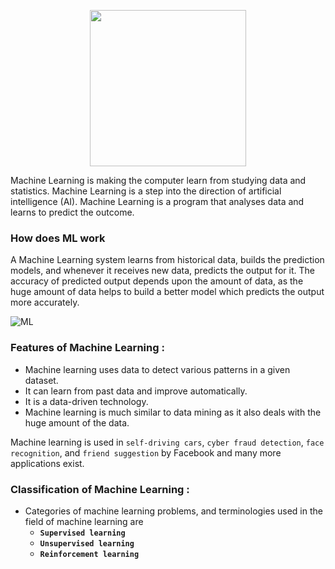 <p align = "center"> 
<img src = "https://www.eurixgroup.com/wp-content/uploads/2021/01/ml-e1610553826718.jpg", width="250"/>
</p> 



Machine Learning is making the computer learn from studying data and statistics.
Machine Learning is a step into the direction of artificial intelligence (AI).
Machine Learning is a program that analyses data and learns to predict the outcome.

### **How does ML work** 
A Machine Learning system learns from historical data, builds the prediction models, and whenever it receives new data, predicts the output for it. The accuracy of predicted output depends upon the amount of data, as the huge amount of data helps to build a better model which predicts the output more accurately.

![ML](https://static.javatpoint.com/tutorial/machine-learning/images/introduction-to-machine-learning2.png) 

### **Features of Machine Learning** :

- Machine learning uses data to detect various patterns in a given dataset.
- It can learn from past data and improve automatically.
- It is a data-driven technology.
- Machine learning is much similar to data mining as it also deals with the huge amount of the data.

 Machine learning is used in `self-driving cars`, `cyber fraud detection`, `face recognition`, and `friend suggestion` by Facebook and many more applications exist. 

 ### **Classification of Machine Learning** : 

 - Categories of machine learning problems, and terminologies used in the field of machine learning are 
    * **`Supervised learning`**
    * **`Unsupervised learning`**
    * **`Reinforcement learning`** 
    